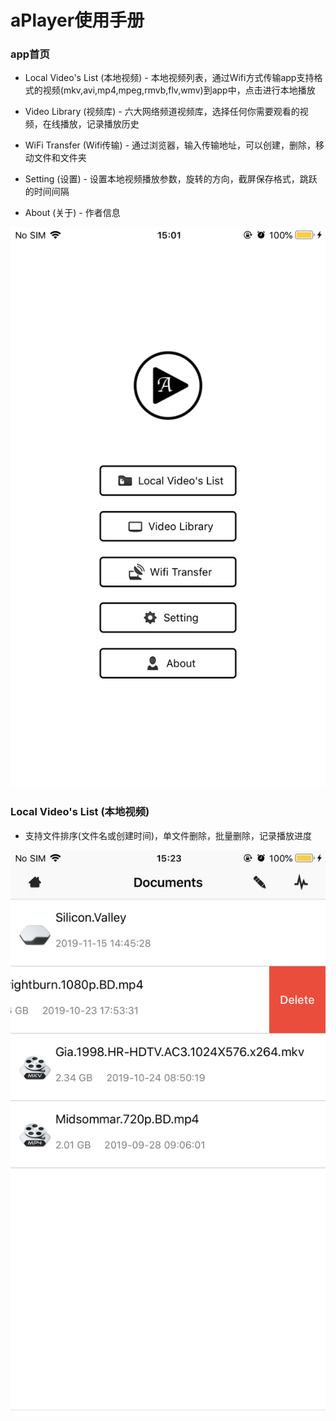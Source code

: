 # aPlayer使用手册

### app首页
* Local Video's List (本地视频)
      - 本地视频列表，通过Wifi方式传输app支持格式的视频(mkv,avi,mp4,mpeg,rmvb,flv,wmv)到app中，点击进行本地播放
       
* Video Library (视频库)
      - 六大网络频道视频库，选择任何你需要观看的视频，在线播放，记录播放历史
       
* WiFi Transfer (Wifi传输)
      - 通过浏览器，输入传输地址，可以创建，删除，移动文件和文件夹
       
* Setting (设置)
      - 设置本地视频播放参数，旋转的方向，截屏保存格式，跳跃的时间间隔
       
* About (关于)
      - 作者信息
       
![image](https://github.com/alimysoyang/A-Player/raw/master/Screenshots/1.png)

### Local Video's List (本地视频)
* 支持文件排序(文件名或创建时间)，单文件删除，批量删除，记录播放进度

![image](https://github.com/alimysoyang/A-Player/raw/master/Screenshots/2.png)
